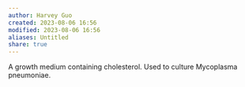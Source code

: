 ```yaml
---
author: Harvey Guo
created: 2023-08-06 16:56
modified: 2023-08-06 16:56
aliases: Untitled
share: true
---
```


A growth medium containing cholesterol. Used to culture Mycoplasma pneumoniae.

